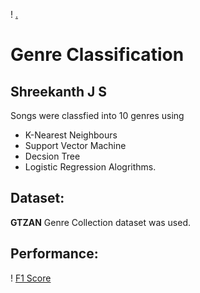 ! [.](https://img.shields.io/badge/Status%20-Completed-red)

# Genre Classification
## Shreekanth J S

Songs were classfied into 10 genres using 
* K-Nearest Neighbours
* Support Vector Machine
* Decsion Tree
* Logistic Regression Alogrithms.

## Dataset:

**GTZAN** Genre Collection dataset was used.

## Performance:

! [F1 Score](/images/f1.png)



